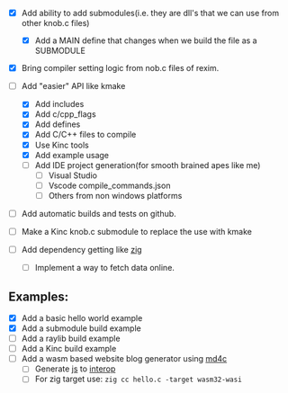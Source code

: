 - [X] Add ability to add submodules(i.e. they are dll's that we can use from other knob.c files)
    - [X] Add a MAIN define that changes when we build the file as a SUBMODULE
- [X] Bring compiler setting logic from nob.c files of rexim.
- [ ] Add "easier" API like kmake
    - [X] Add includes
    - [X] Add c/cpp_flags
    - [X] Add defines
    - [X] Add C/C++ files to compile
    - [X] Use Kinc tools
    - [X] Add example usage
    - [ ] Add IDE project generation(for smooth brained apes like me)
        - [ ] Visual Studio
        - [ ] Vscode compile_commands.json
        - [ ] Others from non windows platforms

- [ ] Add automatic builds and tests on github.

- [ ] Make a Kinc knob.c submodule to replace the use with kmake

- [ ] Add dependency getting like [zig](https://youtu.be/wFlyUzUVFhw?si=W7TwcVLrplQG3EFs&t=2187)
    - [ ] Implement a way to fetch data online.

## Examples:
- [X] Add a basic hello world example
- [X] Add a submodule build example
- [ ] Add a raylib build example
- [ ] Add a Kinc build example
- [ ] Add a wasm based website blog generator using [md4c](https://github.com/mity/md4c)
    - [ ] Generate [js](https://github.com/michaelfranzl/clang-wasm-browser-starterpack/tree/dev) to [interop](https://dev.to/begoon/compile-c-to-webassembly-wasm-and-run-it-in-the-browser-h1l)
    - [ ] For zig target use: `zig cc hello.c -target wasm32-wasi`